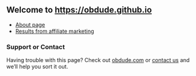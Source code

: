## Welcome to https://obdude.github.io

- [About page](https://obdude.com/about)
- [Results from affiliate marketing](https://obdude.com/results)

### Support or Contact

Having trouble with this page? Check out [obdude.com](https://obdude.com) or [contact us](https://obdude.com/contact) and we’ll help you sort it out.

